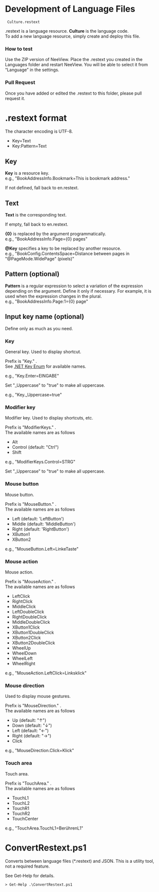 # Development of Language Files 

     Culture.restext

.restext is a language resource. **Culture** is the language code.   
To add a new language resource, simply create and deploy this file.

### How to test

Use the ZIP version of NeeView.
Place the .restext you created in the Languages folder and restart NeeView.
You will be able to select it from “Language” in the settings.
 
 ### Pull Request

Once you have added or edited the .restext to this folder, please pull request it.


# .restext format

The character encoding is UTF-8.  

 * Key=Text
 * Key:Pattern=Text

## Key
**Key** is a resource key.  
e.g., "BookAddressInfo.Bookmark=This is bookmark address."

If not defined, fall back to en.restext.

## Text
**Text** is the corresponding text.

If empty, fall back to en.restext.

 **{0}** is replaced by the argument programmatically.  
e.g., "BookAddressInfo.Page={0} pages"

**@Key** specifies a key to be replaced by another resource.  
e.g., "BookConfig.ContentsSpace=Distance between pages in "@PageMode.WidePage" (pixels)"

## Pattern (optional)
**Pattern** is a regular expression to select a variation of the expression depending on the argument. Define it only if necessary.
For example, it is used when the expression changes in the plural.  
e.g., "BookAddressInfo.Page:1={0} page"

## Input key name (optional)

Define only as much as you need.

### Key

General key. Used to display shortcut.

Prefix is "Key." .  
See [.NET Key Enum](https://learn.microsoft.com/en-us/dotnet/api/system.windows.input.key) for available names.

e.g., "Key.Enter=EINGABE"

Set "_Uppercase" to "true" to make all uppercase.

e.g., "Key._Uppercase=true"

### Modifier key

Modifier key. Used to display shortcuts, etc.

Prefix is "ModifierKeys." .  
The available names are as follows

- Alt	
- Control (default: "Ctrl")
- Shift

e.g., "ModifierKeys.Control=STRG"

Set "_Uppercase" to "true" to make all uppercase.

### Mouse button

Mouse button.

Prefix is "MouseButton." .  
The available names are as follows

- Left (default: 'LeftButton')
- Middle (default: 'MiddleButton')
- Right (default: 'RightButton')	
- XButton1
- XButton2

e.g., "MouseButton.Left=LinkeTaste"

### Mouse action

Mouse action.

Prefix is "MouseAction." .  
The available names are as follows

- LeftClick
- RightClick
- MiddleClick
- LeftDoubleClick
- RightDoubleClick
- MiddleDoubleClick
- XButton1Click
- XButton1DoubleClick
- XButton2Click
- XButton2DoubleClick
- WheelUp
- WheelDown
- WheelLeft
- WheelRight

e.g., "MouseAction.LeftClick=Linksklick"

### Mouse direction

Used to display mouse gestures.

Prefix is "MouseDirection." .  
The available names are as follows

- Up (default: "↑")
- Down (default: "↓")
- Left (default: "←")
- Right (default: "→")
- Click

e.g., "MouseDirection.Click=Klick"

### Touch area

Touch area.

Prefix is "TouchArea." .  
The available names are as follows

- TouchL1
- TouchL2
- TouchR1
- TouchR2
- TouchCenter

e.g., "TouchArea.TouchL1=BerührenL1"

# ConvertRestext.ps1

Converts between language files (*.restext) and JSON. This is a utility tool, not a required feature.

See Get-Help for details.

    > Get-Help .\ConvertRestext.ps1